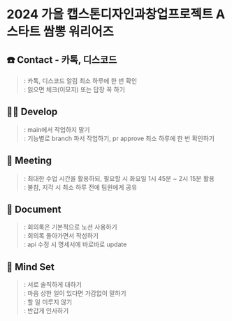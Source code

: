 2024 가을 캡스톤디자인과창업프로젝트 A 스타트 쌈뽕 워리어즈
=============
   
   
☎️ Contact  - 카톡, 디스코드
-------------   
   
> : 카톡, 디스코드 알림 최소 하루에 한 번 확인   
> : 읽으면 체크(이모지) 또는 답장 꼭 하기   

👩‍💻 Develop
-------------   
   
> : main에서 작업하지 말기   
> : 기능별로 branch 파서 작업하기, pr approve 최소 하루에 한 번 확인하기   

🍖 Meeting
-------------   
   
> : 최대한 수업 시간을 활용하되, 필요할 시 화요일 1시 45분 ~ 2시 15분 활용  
> : 불참, 지각 시 최소 하루 전에 팀원에게 공유   

📄 Document
-------------   
   
> : 회의록은 기본적으로 노션 사용하기   
> : 회의록 돌아가면서  작성하기   
> : api 수정 시 명세서에 바로바로 update   

🤝 Mind Set
-------------   
   
> : 서로 솔직하게 대하기   
> : 마음 상한 일이 있다면 가감없이 말하기   
> : 할 일 미루지 않기   
> : 반갑게 인사하기   
